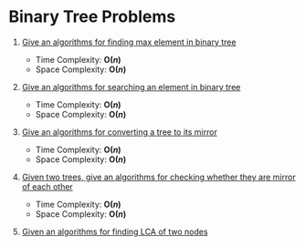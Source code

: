 # Binary Tree Problems

1. [Give an algorithms for finding max element in binary tree](https://github.com/papilo-cloud/Python_Data_Structures-/blob/main/data_structures/Trees/Binary_tree/Solutions/find_max.py) 
    - Time Complexity: __O(*n*)__
    - Space Complexity: __O(*n*)__

2. [Give an algorithms for searching an element in binary tree](https://github.com/papilo-cloud/Python_Data_Structures-/blob/main/data_structures/Trees/Binary_tree/Solutions/find_element.py) 
    - Time Complexity: __O(*n*)__
    - Space Complexity: __O(*n*)__

3. [Give an algorithms for converting a tree to its mirror](https://github.com/papilo-cloud/Python_Data_Structures-/blob/main/data_structures/Trees/Binary_tree/Solutions/mirror_of_tree.py) 
    - Time Complexity: __O(*n*)__
    - Space Complexity: __O(*n*)__

4. [Given two trees, give an algorithms for checking whether they are mirror of each other](https://github.com/papilo-cloud/Python_Data_Structures-/blob/main/data_structures/Trees/Binary_tree/Solutions/are_mirror.py) 
    - Time Complexity: __O(*n*)__
    - Space Complexity: __O(*n*)__

5. [Given an algorithms for finding LCA of two nodes](https://github.com/papilo-cloud/Python_Data_Structures-/blob/main/data_structures/Trees/Binary_tree/Solutions/lca.py) 